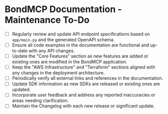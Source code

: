 # BondMCP Documentation - Maintenance To-Do

- [ ] Regularly review and update API endpoint specifications based on `app/main.py` and the generated OpenAPI schema.
- [ ] Ensure all code examples in the documentation are functional and up-to-date with any API changes.
- [ ] Update the "Core Features" section as new features are added or existing ones are modified in the BondMCP application.
- [ ] Keep the "AWS Infrastructure" and "Terraform" sections aligned with any changes in the deployment architecture.
- [ ] Periodically verify all external links and references in the documentation.
- [ ] Update SDK information as new SDKs are released or existing ones are updated.
- [ ] Incorporate user feedback and address any reported inaccuracies or areas needing clarification.
- [ ] Maintain the Changelog with each new release or significant update.
